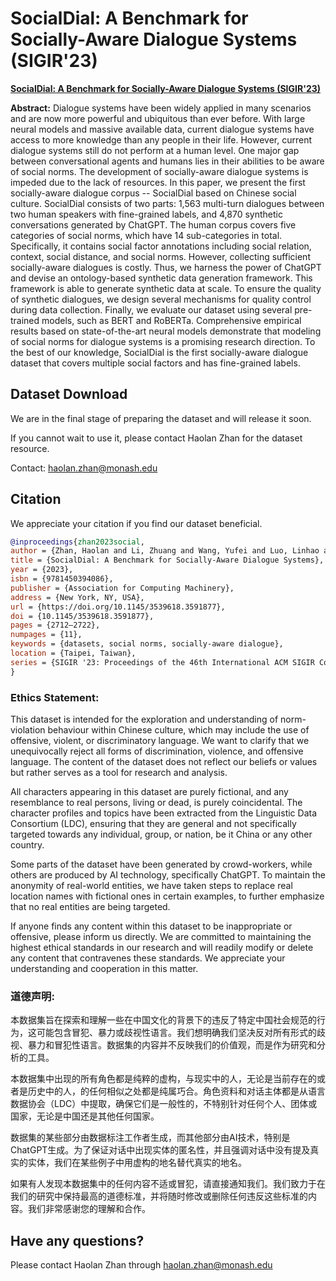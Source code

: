 # SocialDial: A Benchmark for Socially-Aware Dialogue Systems (SIGIR'23)
**[SocialDial: A Benchmark for Socially-Aware Dialogue Systems (SIGIR'23)](https://dl.acm.org/doi/10.1145/3539618.3591877)**

**Abstract:** Dialogue systems have been widely applied in many scenarios and are now more powerful and ubiquitous than ever before. With large neural models and massive available data, current dialogue systems have access to more knowledge than any people in their life. However, current dialogue systems still do not perform at a human level. One major gap between conversational agents and humans lies in their abilities to be aware of social norms. The development of socially-aware dialogue systems is impeded due to the lack of resources. In this paper, we present the first socially-aware dialogue corpus -- SocialDial based on Chinese social culture. SocialDial consists of two parts: 1,563 multi-turn dialogues between two human speakers with fine-grained labels, and 4,870 synthetic conversations generated by ChatGPT. The human corpus covers five categories of social norms, which have 14 sub-categories in total. Specifically, it contains social factor annotations including social relation, context, social distance, and social norms. However, collecting sufficient socially-aware dialogues is costly. Thus, we harness the power of ChatGPT and devise an ontology-based synthetic data generation framework. This framework is able to generate synthetic data at scale. To ensure the quality of synthetic dialogues, we design several mechanisms for quality control during data collection. Finally, we evaluate our dataset using several pre-trained models, such as BERT and RoBERTa. Comprehensive empirical results based on state-of-the-art neural models demonstrate that modeling of social norms for dialogue systems is a promising research direction. To the best of our knowledge, SocialDial is the first socially-aware dialogue dataset that covers multiple social factors and has fine-grained labels.


## Dataset Download

We are in the final stage of preparing the dataset and will release it soon.

If you cannot wait to use it, please contact Haolan Zhan for the dataset resource.

Contact: haolan.zhan@monash.edu

## Citation
We appreciate your citation if you find our dataset beneficial.

```bib
@inproceedings{zhan2023social,
author = {Zhan, Haolan and Li, Zhuang and Wang, Yufei and Luo, Linhao and Feng, Tao and Kang, Xiaoxi and Hua, Yuncheng and Qu, Lizhen and Soon, Lay-Ki and Sharma, Suraj and Zukerman, Ingrid and Semnani-Azad, Zhaleh and Haffari, Gholamreza},
title = {SocialDial: A Benchmark for Socially-Aware Dialogue Systems},
year = {2023},
isbn = {9781450394086},
publisher = {Association for Computing Machinery},
address = {New York, NY, USA},
url = {https://doi.org/10.1145/3539618.3591877},
doi = {10.1145/3539618.3591877},
pages = {2712–2722},
numpages = {11},
keywords = {datasets, social norms, socially-aware dialogue},
location = {Taipei, Taiwan},
series = {SIGIR '23: Proceedings of the 46th International ACM SIGIR Conference on Research and Development in Information Retrieval}
}
```

### Ethics Statement:

This dataset is intended for the exploration and understanding of norm-violation behaviour within Chinese culture, which may include the use of offensive, violent, or discriminatory language. We want to clarify that we unequivocally reject all forms of discrimination, violence, and offensive language. The content of the dataset does not reflect our beliefs or values but rather serves as a tool for research and analysis.

All characters appearing in this dataset are purely fictional, and any resemblance to real persons, living or dead, is purely coincidental. The character profiles and topics have been extracted from the Linguistic Data Consortium (LDC), ensuring that they are general and not specifically targeted towards any individual, group, or nation, be it China or any other country.

Some parts of the dataset have been generated by crowd-workers, while others are produced by AI technology, specifically ChatGPT. To maintain the anonymity of real-world entities, we have taken steps to replace real location names with fictional ones in certain examples, to further emphasize that no real entities are being targeted.

If anyone finds any content within this dataset to be inappropriate or offensive, please inform us directly. We are committed to maintaining the highest ethical standards in our research and will readily modify or delete any content that contravenes these standards. We appreciate your understanding and cooperation in this matter.

### 道德声明:

本数据集旨在探索和理解一些在中国文化的背景下的违反了特定中国社会规范的行为，这可能包含冒犯、暴力或歧视性语言。我们想明确我们坚决反对所有形式的歧视、暴力和冒犯性语言。数据集的内容并不反映我们的价值观，而是作为研究和分析的工具。

本数据集中出现的所有角色都是纯粹的虚构，与现实中的人，无论是当前存在的或者是历史中的人，的任何相似之处都是纯属巧合。角色资料和对话主体都是从语言数据协会（LDC）中提取，确保它们是一般性的，不特别针对任何个人、团体或国家，无论是中国还是其他任何国家。

数据集的某些部分由数据标注工作者生成，而其他部分由AI技术，特别是ChatGPT生成。为了保证对话中出现实体的匿名性，并且强调对话中没有提及真实的实体，我们在某些例子中用虚构的地名替代真实的地名。

如果有人发现本数据集中的任何内容不适或冒犯，请直接通知我们。我们致力于在我们的研究中保持最高的道德标准，并将随时修改或删除任何违反这些标准的内容。我们非常感谢您的理解和合作。

## Have any questions?

Please contact Haolan Zhan through [haolan.zhan@monash.edu](haolan.zhan@monash.edu)

